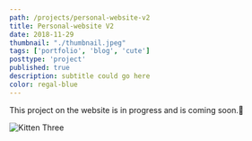 ```yaml
---
path: /projects/personal-website-v2
title: Personal-website V2
date: 2018-11-29
thumbnail: "./thumbnail.jpeg"
tags: ['portfolio', 'blog', 'cute']
posttype: 'project'
published: true
description: subtitle could go here
color: regal-blue
---
```


This project on the website is in progress and is coming soon.<span aria-label="image">🤭</span>

![Kitten Three](/thumbnail.jpeg)